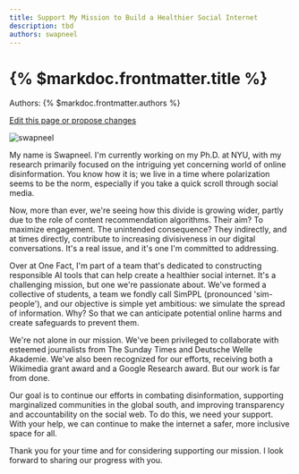 ```yaml
---
title: Support My Mission to Build a Healthier Social Internet
description: tbd
authors: swapneel
---
```


# {% $markdoc.frontmatter.title %}

Authors: {% $markdoc.frontmatter.authors %}

[Edit this page or propose changes](https://github.com/onefact/onefact.org/edit/main/pages/five-boro-bike-tour/swapneel.md)

![swapneel](/images/five-boro-bike-tour/swapneel.jpg)

My name is Swapneel. I'm currently working on my Ph.D. at NYU, with my research primarily focused on the intriguing yet concerning world of online disinformation. You know how it is; we live in a time where polarization seems to be the norm, especially if you take a quick scroll through social media.

Now, more than ever, we're seeing how this divide is growing wider, partly due to the role of content recommendation algorithms. Their aim? To maximize engagement. The unintended consequence? They indirectly, and at times directly, contribute to increasing divisiveness in our digital conversations. It's a real issue, and it's one I'm committed to addressing.

Over at One Fact, I'm part of a team that's dedicated to constructing responsible AI tools that can help create a healthier social internet. It's a challenging mission, but one we're passionate about. We've formed a collective of students, a team we fondly call SimPPL (pronounced 'sim-people'), and our objective is simple yet ambitious: we simulate the spread of information. Why? So that we can anticipate potential online harms and create safeguards to prevent them.

We're not alone in our mission. We've been privileged to collaborate with esteemed journalists from The Sunday Times and Deutsche Welle Akademie. We've also been recognized for our efforts, receiving both a Wikimedia grant award and a Google Research award. But our work is far from done.

Our goal is to continue our efforts in combating disinformation, supporting marginalized communities in the global south, and improving transparency and accountability on the social web. To do this, we need your support. With your help, we can continue to make the internet a safer, more inclusive space for all. 

Thank you for your time and for considering supporting our mission. I look forward to sharing our progress with you.

